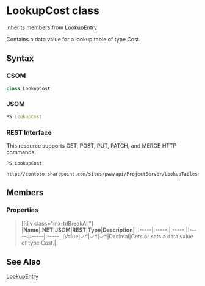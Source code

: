 [comment]: # (Name:LookupCost)
[comment]: # (Name:Microsoft.ProjectServer.LookupCost)
[comment]: # (Type:class)
[comment]: # (Status:Verified)

# <a name="name"></a>LookupCost class

inherits members from [LookupEntry](LookupEntry.md)<br/>

<a name="description"></a>Contains a data value for a lookup table of type Cost.

## <a name="syntax"></a>Syntax

### CSOM

```cs
class LookupCost 
```
### JSOM

```javascript
PS.LookupCost
```
### REST Interface

This resource supports GET, POST, PUT, PATCH, and MERGE HTTP commands.

```
PS.LookupCost

http://contoso.sharepoint.com/sites/pwa/api/ProjectServer/LookupTables('{tableid}')/Entries('{entryid}')
```

## <a name="members"></a>Members

### <a name="properties"></a>Properties
> [!div class="mx-tdBreakAll"]
|**Name**|**.NET**|**JSOM**|**REST**|**Type**|**Description**|
|:-----|:-----:|:-----:|:-----:|:-----|:-----|
|<a name="Value"></a>Value|&#x2713;&#x02B7;|&#x2713;&#x02B7;|&#x2713;&#x02B7;|Decimal|Gets or sets a data value of type Cost.|

## <a name="seeAlso"></a>See Also

[LookupEntry](LookupEntry.md)